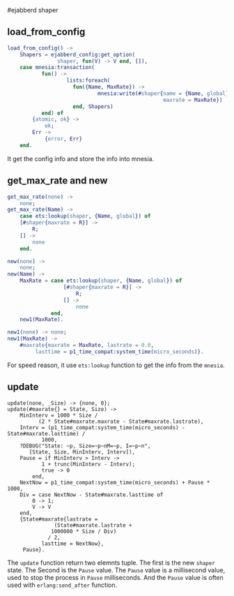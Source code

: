 #ejabberd shaper

## load_from_config

``` erlang
load_from_config() ->
    Shapers = ejabberd_config:get_option(
                shaper, fun(V) -> V end, []),
    case mnesia:transaction(
           fun() ->
                   lists:foreach(
                     fun({Name, MaxRate}) ->
                             mnesia:write(#shaper{name = {Name, global},
                                                  maxrate = MaxRate})
                     end, Shapers)
           end) of
        {atomic, ok} ->
            ok;
        Err ->
            {error, Err}
    end.
```
It get the config info and store the info into mnesia.

## get_max_rate and new

``` erlang
get_max_rate(none) ->
    none;
get_max_rate(Name) ->
    case ets:lookup(shaper, {Name, global}) of
	[#shaper{maxrate = R}] ->
	    R;
	[] ->
	    none
    end.

new(none) ->
    none;
new(Name) ->
    MaxRate = case ets:lookup(shaper, {Name, global}) of
                  [#shaper{maxrate = R}] ->
                      R;
                  [] ->
                      none
              end,
    new1(MaxRate).

new1(none) -> none;
new1(MaxRate) ->
    #maxrate{maxrate = MaxRate, lastrate = 0.0,
	     lasttime = p1_time_compat:system_time(micro_seconds)}.
```
For speed reason, it use `ets:lookup` function to get the info from the `mnesia`.

## update

``` abap
update(none, _Size) -> {none, 0};
update(#maxrate{} = State, Size) ->
    MinInterv = 1000 * Size /
		  (2 * State#maxrate.maxrate - State#maxrate.lastrate),
    Interv = (p1_time_compat:system_time(micro_seconds) - State#maxrate.lasttime) /
	       1000,
    ?DEBUG("State: ~p, Size=~p~nM=~p, I=~p~n",
	   [State, Size, MinInterv, Interv]),
    Pause = if MinInterv > Interv ->
		   1 + trunc(MinInterv - Interv);
	       true -> 0
	    end,
    NextNow = p1_time_compat:system_time(micro_seconds) + Pause * 1000,
    Div = case NextNow - State#maxrate.lasttime of
        0 -> 1;
        V -> V
    end,
    {State#maxrate{lastrate =
		       (State#maxrate.lastrate +
			  1000000 * Size / Div)
			 / 2,
		   lasttime = NextNow},
     Pause}.
```
The `update` function return two elemnts tuple. The first is the new `shaper` state. The Second is the `Pause` value. The `Pause` value is a millisecond value, used to stop the process in `Pause` milliseconds. And the `Pause` value is often used with `erlang:send_after` function.
